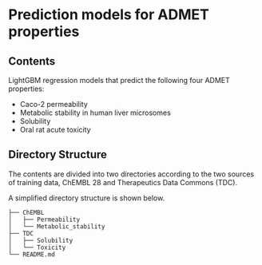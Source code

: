# Prediction models for ADMET properties

## Contents

LightGBM regression models that predict the following four ADMET properties:

- Caco-2 permeability
- Metabolic stability in human liver microsomes
- Solubility
- Oral rat acute toxicity

## Directory Structure

The contents are divided into two directories according to the two sources of training data, ChEMBL 28 and Therapeutics Data Commons (TDC).

A simplified directory structure is shown below.

```
├── ChEMBL
│   ├── Permeability
│   └── Metabolic_stability
├── TDC
│   ├── Solubility
│   └── Toxicity
└── README.md
```